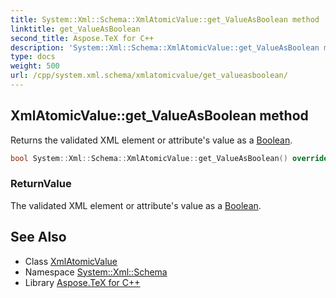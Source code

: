 ```yaml
---
title: System::Xml::Schema::XmlAtomicValue::get_ValueAsBoolean method
linktitle: get_ValueAsBoolean
second_title: Aspose.TeX for C++
description: 'System::Xml::Schema::XmlAtomicValue::get_ValueAsBoolean method. Returns the validated XML element or attribute''s value as a Boolean in C++.'
type: docs
weight: 500
url: /cpp/system.xml.schema/xmlatomicvalue/get_valueasboolean/
---
```

## XmlAtomicValue::get_ValueAsBoolean method


Returns the validated XML element or attribute's value as a [Boolean](../../../system/boolean/).

```cpp
bool System::Xml::Schema::XmlAtomicValue::get_ValueAsBoolean() override
```


### ReturnValue

The validated XML element or attribute's value as a [Boolean](../../../system/boolean/).

## See Also

* Class [XmlAtomicValue](../)
* Namespace [System::Xml::Schema](../../)
* Library [Aspose.TeX for C++](../../../)
